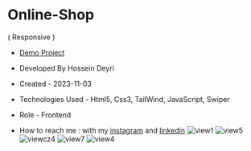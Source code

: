 # Online-Shop
( Responsive )

- [Demo Project](https://hossein-deyri.github.io/Online-Shop/)

- Developed By Hossein Deyri

- Created - 2023-11-03

- Technologies Used - Html5, Css3, TailWind, JavaScript, Swiper

- Role - Frontend

- How to reach me : with my [instagram](https://www.instagram.com/hossein.deyri_web) and [linkedin](https://www.linkedin.com/in/hossein-deyri)
 ![view1](https://github.com/hossein-deyri/Online-Shop/assets/136192436/a7ec81ab-f7e6-4d14-aa0b-9025b9e7d0e4)
![view5](https://github.com/hossein-deyri/Online-Shop/assets/136192436/4845bbdc-1138-4a41-921b-16ed7080f2cc)
![viewcz4](https://github.com/hossein-deyri/Online-Shop/assets/136192436/10f1cd7d-973b-4b16-8c0e-cb6dadd5ad13)
![view7](https://github.com/hossein-deyri/Online-Shop/assets/136192436/2bbcf09e-858d-45d7-9819-c14d5ae11c7f)
![view4](https://github.com/hossein-deyri/Online-Shop/assets/136192436/d942927a-f0a9-4b79-ab86-e2e999dea4cc)




